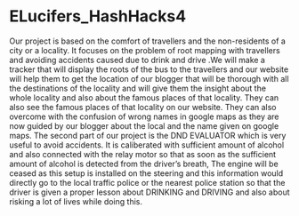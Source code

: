 # ELucifers_HashHacks4
Our project is based on the comfort of travellers and the non-residents of a city or a locality. It focuses on the problem of root mapping with travellers and avoiding accidents caused due to drink and drive .We will make a tracker that will display the roots of the bus to the travellers and our website will help them to  get the location of our blogger that will be thorough with all the destinations of the locality and will give them the insight about the whole locality and also about the famous places of that locality. They can also see  the famous places of that locality on our website. They can also overcome with the confusion of wrong names in google maps as they are now guided by our blogger about the local and the name given on google maps. The second part of our project is the DND EVALUATOR which is very useful to avoid accidents. It is caliberated with sufficient amount of alcohol and also connected with the relay motor so that as soon as the sufficient amount of alcohol is detected from the driver’s breath, The engine will be ceased as this setup is installed on the steering and this information would directly go to the local traffic police or the nearest police station so that the driver is given a proper lesson about DRINKING and DRIVING and also about risking a lot of lives while doing this.  
